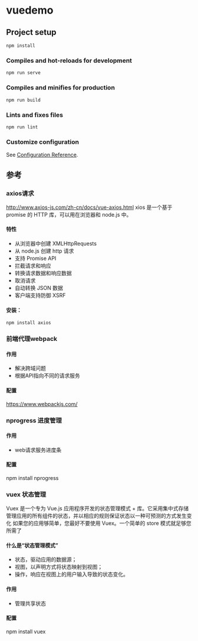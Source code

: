 # vuedemo

## Project setup
```
npm install
```

### Compiles and hot-reloads for development
```
npm run serve
```

### Compiles and minifies for production
```
npm run build
```

### Lints and fixes files
```
npm run lint
```

### Customize configuration
See [Configuration Reference](https://cli.vuejs.org/config/).


## 参考

### axios请求
http://www.axios-js.com/zh-cn/docs/vue-axios.html
xios 是一个基于 promise 的 HTTP 库，可以用在浏览器和 node.js 中。

#### 特性
- 从浏览器中创建 XMLHttpRequests
- 从 node.js 创建 http 请求
- 支持 Promise API
- 拦截请求和响应
- 转换请求数据和响应数据
- 取消请求
- 自动转换 JSON 数据
- 客户端支持防御 XSRF

#### 安装：
```
npm install axios
```

### 前端代理webpack
#### 作用
- 解决跨域问题
- 根据API指向不同的请求服务

#### 配置
https://www.webpackjs.com/


### nprogress 进度管理
#### 作用
- web请求服务进度条
#### 配置
npm install nprogress

### vuex 状态管理
Vuex 是一个专为 Vue.js 应用程序开发的状态管理模式 + 库。它采用集中式存储管理应用的所有组件的状态，并以相应的规则保证状态以一种可预测的方式发生变化
如果您的应用够简单，您最好不要使用 Vuex。一个简单的 store 模式就足够您所需了
#### 什么是“状态管理模式”
- 状态，驱动应用的数据源；
- 视图，以声明方式将状态映射到视图；
- 操作，响应在视图上的用户输入导致的状态变化。

#### 作用
- 管理共享状态

#### 配置
npm install vuex

